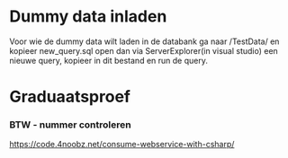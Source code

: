 # Dummy data inladen

Voor wie de dummy data wilt laden in de databank ga naar /TestData/ en kopieer new_query.sql open dan via ServerExplorer(in visual studio) een nieuwe query,
kopieer in dit bestand en run de query.


# Graduaatsproef

### BTW - nummer controleren
https://code.4noobz.net/consume-webservice-with-csharp/
